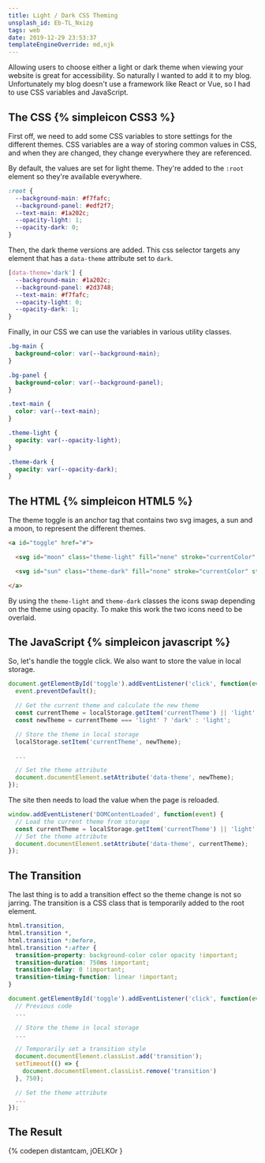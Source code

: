 ```yaml
---
title: Light / Dark CSS Theming
unsplash_id: Eb-TL_Nxizg
tags: web
date: 2019-12-29 23:53:37
templateEngineOverride: md,njk
---
```


<p class="lead">Allowing users to choose either a light or dark theme when viewing your website is great for accessibility. So naturally I wanted to add it to my blog. Unfortunately my blog doesn't use a framework like React or Vue, so I had to use CSS variables and JavaScript.</p>

## The CSS {% simpleicon CSS3 %}

First off, we need to add some CSS variables to store settings for the different themes. CSS variables are a way of storing common values in CSS, and when they are changed, they change everywhere they are referenced.

By default, the values are set for light theme. They're added to the `:root` element so they're available everywhere.

```css
:root {
  --background-main: #f7fafc;
  --background-panel: #edf2f7;
  --text-main: #1a202c;
  --opacity-light: 1;
  --opacity-dark: 0;
}
```

Then, the dark theme versions are added. This css selector targets any element that has a `data-theme` attribute set to `dark`.

```css
[data-theme='dark'] {
  --background-main: #1a202c;
  --background-panel: #2d3748;
  --text-main: #f7fafc;
  --opacity-light: 0;
  --opacity-dark: 1;
}
```

Finally, in our CSS we can use the variables in various utility classes.

```css
.bg-main {
  background-color: var(--background-main);
}

.bg-panel {
  background-color: var(--background-panel);
}

.text-main {
  color: var(--text-main);
}

.theme-light {
  opacity: var(--opacity-light);
}

.theme-dark {
  opacity: var(--opacity-dark);
}
```

## The HTML {% simpleicon HTML5 %}

The theme toggle is an anchor tag that contains two svg images, a sun and a moon, to represent the different themes.

```html
<a id="toggle" href="#">

  <svg id="moon" class="theme-light" fill="none" stroke="currentColor" stroke-width="2" stroke-linecap="round" stroke-linejoin="round"><path d="M21 12.79A9 9 0 1 1 11.21 3 7 7 0 0 0 21 12.79z" /></svg>

  <svg id="sun" class="theme-dark" fill="none" stroke="currentColor" stroke-width="2" stroke-linecap="round" stroke-linejoin="round"><circle cx="12" cy="12" r="5" /><path d="M12 1v2M12 21v2M4.22 4.22l1.42 1.42M18.36 18.36l1.42 1.42M1 12h2M21 12h2M4.22 19.78l1.42-1.42M18.36 5.64l1.42-1.42" /></svg>

</a>
```

By using the `theme-light` and `theme-dark` classes the icons swap depending on the theme using opacity. To make this work the two icons need to be overlaid.

## The JavaScript {% simpleicon javascript %}

So, let's handle the toggle click. We also want to store the value in local storage.

```js
document.getElementById('toggle').addEventListener('click', function(event) {
  event.preventDefault();

  // Get the current theme and calculate the new theme
  const currentTheme = localStorage.getItem('currentTheme') || 'light';
  const newTheme = currentTheme === 'light' ? 'dark' : 'light';

  // Store the theme in local storage
  localStorage.setItem('currentTheme', newTheme);

  ...

  // Set the theme attribute
  document.documentElement.setAttribute('data-theme', newTheme);
});
```

The site then needs to load the value when the page is reloaded.

```js
window.addEventListener('DOMContentLoaded', function(event) {
  // Load the current theme from storage
  const currentTheme = localStorage.getItem('currentTheme') || 'light';
  // Set the theme attribute
  document.documentElement.setAttribute('data-theme', currentTheme);
});
```

## The Transition

The last thing is to add a transition effect so the theme change is not so jarring. The transition is a CSS class that is temporarily added to the root element.

```css
html.transition,
html.transition *,
html.transition *:before,
html.transition *:after {
  transition-property: background-color color opacity !important;
  transition-duration: 750ms !important;
  transition-delay: 0 !important;
  transition-timing-function: linear !important;
}
```

```js
document.getElementById('toggle').addEventListener('click', function(event) {
  // Previous code
  ...

  // Store the theme in local storage
  ...

  // Temporarily set a transition style
  document.documentElement.classList.add('transition');
  setTimeout(() => {
    document.documentElement.classList.remove('transition')
  }, 750);

  // Set the theme attribute
  ...
});
```

## The Result

{% codepen distantcam, jOELKOr }

